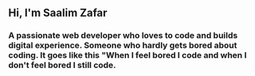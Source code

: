 ## Hi, I'm Saalim Zafar

### A passionate web developer who loves to code and builds digital experience. Someone who hardly gets bored about coding. It goes like this "When I feel bored I code and when I don't feel bored I still code.

